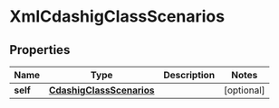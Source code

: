 

# XmlCdashigClassScenarios


## Properties

| Name | Type | Description | Notes |
|------------ | ------------- | ------------- | -------------|
|**self** | [**CdashigClassScenarios**](CdashigClassScenarios.md) |  |  [optional] |



